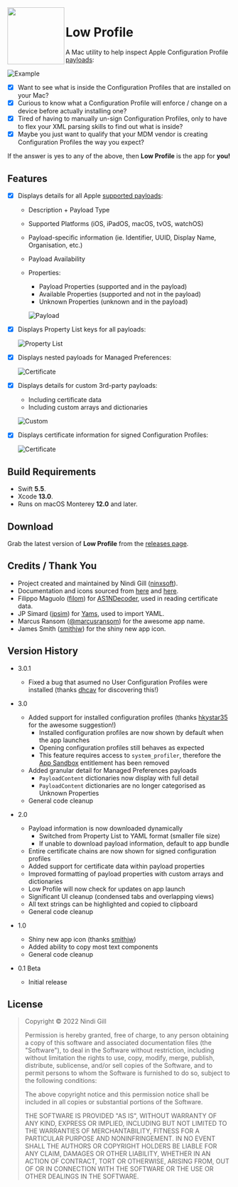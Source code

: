 <img align="left" width="128" height="128" src="Readme%20Resources/App%20Icon.png">

# Low Profile

A Mac utility to help inspect Apple Configuration Profile [payloads](https://developer.apple.com/documentation/devicemanagement/profile-specific_payload_keys):

![Example](Readme%20Resources/Example.png)

- [x] Want to see what is inside the Configuration Profiles that are installed on your Mac?
- [x] Curious to know what a Configuration Profile will enforce / change on a device before actually installing one?
- [x] Tired of having to manually un-sign Configuration Profiles, only to have to flex your XML parsing skills to find out what is inside?
- [x] Maybe you just want to qualify that your MDM vendor is creating Configuration Profiles the way you expect?

If the answer is yes to any of the above, then **Low Profile** is the app for **you!**

## Features

- [x] Displays details for all Apple [supported payloads](https://developer.apple.com/documentation/devicemanagement/profile-specific_payload_keys):

  - Description + Payload Type
  - Supported Platforms (iOS, iPadOS, macOS, tvOS, watchOS)
  - Payload-specific information (ie. Identifier, UUID, Display Name, Organisation, etc.)
  - Payload Availability
  - Properties:

    - Payload Properties (supported and in the payload)
    - Available Properties (supported and not in the payload)
    - Unknown Properties (unknown and in the payload)

    ![Payload](Readme%20Resources/Payload.png)

- [x] Displays Property List keys for all payloads:

  ![Property List](Readme%20Resources/Property%20List.png)

- [x] Displays nested payloads for Managed Preferences:

  ![Certificate](Readme%20Resources/Managed%20Preferences.png)

- [x] Displays details for custom 3rd-party payloads:

  - Including certificate data
  - Including custom arrays and dictionaries

  ![Custom](Readme%20Resources/Custom.png)

- [x] Displays certificate information for signed Configuration Profiles:

  ![Certificate](Readme%20Resources/Certificate.png)

## Build Requirements

- Swift **5.5**.
- Xcode **13.0**.
- Runs on macOS Monterey **12.0** and later.

## Download

Grab the latest version of **Low Profile** from the [releases page](https://github.com/ninxsoft/LowProfile/releases).

## Credits / Thank You

- Project created and maintained by Nindi Gill ([ninxsoft](https://github.com/ninxsoft)).
- Documentation and icons sourced from [here](https://developer.apple.com/documentation/devicemanagement) and [here](https://support.apple.com/en-au/guide/mdm/welcome/web).
- Filippo Maguolo ([filom](https://github.com/filom)) for [AS1NDecoder](https://github.com/filom/ASN1Decoder), used in reading certificate data.
- JP Simard ([jpsim](https://github.com/jpsim)) for [Yams](https://github.com/jpsim/Yams), used to import YAML.
- Marcus Ransom ([@marcusransom](https://twitter.com/marcusransom)) for the awesome app name.
- James Smith ([smithjw](https://github.com/smithjw)) for the shiny new app icon.

## Version History

- 3.0.1

  - Fixed a bug that asumed no User Configuration Profiles were installed (thanks [dhcav](https://github.com/dhcav) for discovering this!)

- 3.0

  - Added support for installed configuration profiles (thanks [hkystar35](https://github.com/hkystar35) for the awesome suggestion!)
    - Installed configuration profiles are now shown by default when the app launches
    - Opening configuration profiles still behaves as expected
    - This feature requires access to `system_profiler`, therefore the [App Sandbox](https://developer.apple.com/documentation/security/app_sandbox) entitlement has been removed
  - Added granular detail for Managed Preferences payloads
    - `PayloadContent` dictionaries now display with full detail
    - `PayloadContent` dictionaries are no longer categorised as Unknown Properties
  - General code cleanup

- 2.0

  - Payload information is now downloaded dynamically
    - Switched from Property List to YAML format (smaller file size)
    - If unable to download payload information, default to app bundle
  - Entire certificate chains are now shown for signed configuration profiles
  - Added support for certificate data within payload properties
  - Improved formatting of payload properties with custom arrays and dictionaries
  - Low Profile will now check for updates on app launch
  - Significant UI cleanup (condensed tabs and overlapping views)
  - All text strings can be highlighted and copied to clipboard
  - General code cleanup

- 1.0

  - Shiny new app icon (thanks [smithjw](https://github.com/smithjw))
  - Added ability to copy most text components
  - General code cleanup

- 0.1 Beta
  - Initial release

## License

> Copyright © 2022 Nindi Gill
>
> Permission is hereby granted, free of charge, to any person obtaining a copy
> of this software and associated documentation files (the "Software"), to deal
> in the Software without restriction, including without limitation the rights
> to use, copy, modify, merge, publish, distribute, sublicense, and/or sell
> copies of the Software, and to permit persons to whom the Software is
> furnished to do so, subject to the following conditions:
>
> The above copyright notice and this permission notice shall be included in all
> copies or substantial portions of the Software.
>
> THE SOFTWARE IS PROVIDED "AS IS", WITHOUT WARRANTY OF ANY KIND, EXPRESS OR
> IMPLIED, INCLUDING BUT NOT LIMITED TO THE WARRANTIES OF MERCHANTABILITY,
> FITNESS FOR A PARTICULAR PURPOSE AND NONINFRINGEMENT. IN NO EVENT SHALL THE
> AUTHORS OR COPYRIGHT HOLDERS BE LIABLE FOR ANY CLAIM, DAMAGES OR OTHER
> LIABILITY, WHETHER IN AN ACTION OF CONTRACT, TORT OR OTHERWISE, ARISING FROM,
> OUT OF OR IN CONNECTION WITH THE SOFTWARE OR THE USE OR OTHER DEALINGS IN THE
> SOFTWARE.
